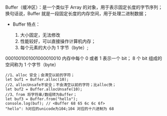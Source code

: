 #

Buffer（缓冲区）：是一个类似于 Array 的对象，用于表示固定长度的字节序列；
换句话说，Buffer 就是一段固定长度的内存空间，用于处理二进制数据；

- Buffer 特点：

  1. 大小固定，无法修改
  2. 性能较好，可以直接操作计算机内存；
  3. 每个元素的大小为 1 字节（byte）;

0001001001001000010010
内存中每个 0 或者 1 表示一个 bit；
8 个 bit 组成的空间称为 1 个字节（byte）

```code
//1、alloc 安全；会清空以前的字符；
let buf1 = Buffer.alloc(10);
//2、allocUnsafe不安全；不会清空以前的字符；比alloc快；
let buf2 = Buffer.allocUnsafe(10);
//3、from 将字符串/数组转为Buffer；
let buf3 = Buffer.from("hello");
console.log(buf); // <Buffer 68 65 6c 6c 6f>
"hello": h对应的unicode为104;104 对应的十六进制为 68
```
